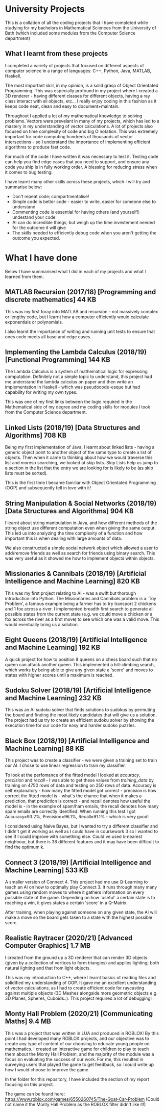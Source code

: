 # University Projects
This is a collation of all the coding projects that I have completed while studying for my bachelors in Mathematical Sciences from the University of Bath (which included some modules from the Computer Science department)




## What I learnt from these projects
I completed a variety of projects that focused on different aspects of computer science in a range of languages: C++, Python, Java, MATLAB, Haskell.

The most important skill, in my opinion, is a solid grasp of Object Orientated Programming. This was especially profound in my project where I created a 3D renderer - having different classes for different objects, having a ray class interact with all objects, etc... I really enjoy coding in this fashion as it keeps code neat, clean and easy to document+maintain.

Throughout I applied a lot of my mathematical knowledge to solving problems. Vectors were prevelant in many of my projects, which has led to a mastery in my understanding of vector calculations. A lot of projects also focused on time complexity of code and big O notation. This was extremely important for code computing hundreds of thousands of vector intersections - so I understand the importance of implementing efficient algorithms to produce fast code.

For much of the code I have written it was necessary to test it. Testing code can help you find edge cases that you need to support, and ensure any code you ship is in fully working order. A blessing for reducing stress when it comes to bug testing.

I have learnt many other skills across these projects, which I will try and summarise below:
 - Don't repeat code; compartmentalise!
 - Simple code is better code - easier to write, easier for someone else to understand
 - Commenting code is essential for having others (and yourself!) undestand your code
 - AI can do incredible things; but weigh up the time investement needed for the outcome it will give
 - The skills needed to efficiently debug code when you aren't getting the outcome you expected.




# What I have done
Below I have summarised what I did in each of my projects and what I learned from them.


## MATLAB Recursion (2017/18) [Programming and discrete mathematics] 44 KB
This was my first foray into MATLAB and recursion - not massively complex or lengthy code, but I learnt how a computer efficiently would calculate exponentials or polynomials.

I also learnt the importance of writing and running unit tests to ensure that ones code meets all base and edge cases.



## Implementing the Lambda Calculus (2018/19) [Functional Programming] 144 KB
The Lambda Calculus is a system of mathematical logic for expressing computation. Definitely not a simple topic to understand, this project had me understand the lambda calculus on paper and then write an implementation in Haskell - which was pseudocode-esque but had capability for writing my own types. 

This was one of my first links between the logic required in the Mathematical side of my degree and my coding skills for modules I took from the Computer Science department.



## Linked Lists (2018/19) [Data Structures and Algorithms] 708 KB
Being my first implementation of Java, I learnt about linked lists - having a generic object point to another object of the same type to create a list of objects. Then when it came to thinking about how we would traverse this list and moreso searching, we looked at skip lists. Skip Lists help us jump to a section in the list that the entry we are looking for is likely to be (as skip lists must be sorted).

This is the first time I became familiar with Object Orientated Programming (OOP) and subsequently fell in love with it!



## String Manipulation & Social Networks (2018/19) [Data Structures and Algorithms] 904 KB
I learnt about string manipulation in Java, and how different methods of the string object use different computation even when giving the same output. This led us into analyzing the time complexity of a function and how important this is when dealing with large amounts of data.

We also constructed a simple social network object which allowed a user to add/remove friends as well as search for friends using binary search. This was very useful as it showed me how to implement objects within objects.



## Missionaries & Cannibals (2018/19) [Artificial Intelligence and Machine Learning] 820 KB
This was my first project relating to AI - was a swift but thorough introduction into Python. The Missionaries and Cannibals problem is a 'Toy Problem', a famous example being a farmer has to try transport 2 chickens and 1 fox across a river. I implemented breadth first search to generate all possible states from the current state (e.g. we could move a chicken or a fox across the river as a first move) to see which one was a valid move. This would eventually bring us a solution.



## Eight Queens (2018/19) [Artificial Intelligence and Machine Learning] 192 KB
A quick project for how to position 8 queens on a chess board such that no queen can attack another queen. This implemented a hill-climbing search, which works by being able to give any given state a 'score' and moves to states with higher scores until a maximum is reached.



## Sudoku Solver (2018/19) [Artificial Intelligence and Machine Learning] 232 KB
This was an AI sudoku solver that finds solutions to sudokus by permuting the board and finding the most likely candidates that will give us a solution. The project had us try to create an efficient sudoku solver by showing the execution time for our code for easy and harder sudoko puzzles.



## Black Box (2018/19) [Artificial Intelligence and Machine Learning] 88 KB
This project was to create a classifier - we were given a training set to train our AI. I chose to use linear regression to train my classifier.

To look at the perfomance of the fitted model I looked at *accuracy*, *precision* and *recall* - I was able to get these values from *training_data* by training on 4750 rows of data and testing on 250 rows of data. Accuracy is self explanatory - how many the fitted model got correct - precision is how correct the fitted model is - what's the chance that when it makes a prediction, that prediction is correct - and recall denotes how useful the model is - in the example of spam/ham emails, the recall denotes how many spam emails are correctly identified. When running this test I got Accuracy=93.2%, Precision=96.1%, Recall=91.1% - which is very good!

I considered using Naive Bayes, but I wanted to try a different classifier and I didn't get it working as well as I could have in coursework 3 so I wanted to see if I could improve with something else. Could've used k-nearest neighbour, but there is 38 different features and it may have been difficult to find the optimum k.



## Connect 3 (2018/19) [Artificial Intelligence and Machine Learning] 533 KB
A smaller version of Connect 4. This project had me use Q-Learning to teach an AI on how to optimally play Connect 3. It runs through many many games using random moves to where it gathers information on every possible state of the game. Depending on how 'useful' a certain state is to reaching a win, it gives states a certain 'score' in a Q-Matrix.

After training, when playing against someone on any given state, the AI will make a move so the board gets taken to a state with the highest possible score.



## Realistic Raytracer (2020/21) [Advanced Computer Graphics] 1.7 MB
I created from the ground up a 3D renderer that can render 3D objects (given by a collection of vertices to form triangles) and applies lighting; both natural lighting and that from light objects.

This was my introduction to C++, where I learnt basics of reading files and solidified my understanding of OOP. It gave me an excellent understanding of vector calculations, as I had to create efficient code for raycasting against multiple objects (3D Meshes alongside more geometric objects e.g. 3D Planes, Spheres, Cuboids..). This project required a lot of debugging!



## Monty Hall Problem (2020/21) [Communicating Maths] 9.4 MB
This was a project that was written in LUA and produced in ROBLOX! By this point I had developed many ROBLOX projects, and our objective was to create any type of content of our choosing to educate young people on mathematics. I created an interactive game for children to play to teach them about the Monty Hall Problem, and the majority of the module was a focus on evaluating the success of our work. For me, this resulted in surveying users that played the game to get feedback, so I could write up how I would choose to improve the game. 

In the folder for this repository, I have included the section of my report focusing on this project.

The game can be found here: https://www.roblox.com/games/6550260745/The-Goat-Car-Problem (Could not name it the Monty Hall Problem as the ROBLOX filter didn't like it!)

